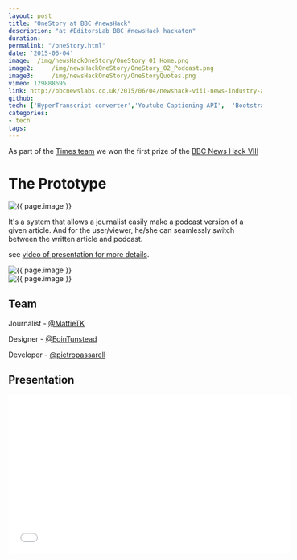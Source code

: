 ```yaml
---
layout: post
title: "OneStory at BBC #newsHack"
description: "at #EditorsLab BBC #newsHack hackaton"
duration:
permalink: "/oneStory.html" 
date: '2015-06-04'
image: 	/img/newsHackOneStory/OneStory_01_Home.png
image2: 	/img/newsHackOneStory/OneStory_02_Podcast.png
image3: 	/img/newsHackOneStory/OneStoryQuotes.png
vimeo: 129888695
link: http://bbcnewslabs.co.uk/2015/06/04/newshack-viii-news-industry-accelerator-wrapup/
github: 
tech: ['HyperTranscript converter','Youtube Captioning API',  'Bootstrap','HTML5','CSS',  'Git', 'Javascript']
categories: 
- tech
tags:
---
```


As part of the [Times team](https://twitter.com/TimesDevelops) we won the first prize of the [BBC News Hack VIII](http://newshack.co.uk/newshack-viii-the-2015-news-industry-accelerator)


# The Prototype

<!-- <div class="image-wrapper">
<a href="{{ page.image}}" data-lightbox="buildTheNews" title="#BuildTheNews Hackaton, photo credit @MattieTK">
<img class="thumb img-round img-responsive" src="{{ page.hackaton2}}" alt="photo" /> -->

<div class="image-wrapper">
    <img src="{{ page.image }}" alt="{{ page.image }}" />
</div>

It's a system that allows a journalist easily make a podcast version of a given article. And for the user/viewer, he/she can seamlessly switch between the written article and podcast.

see [video of presentation for more details]({{site.url}}{{page.permalink}}#presVideo).

<div class="image-wrapper">
    <img src="{{ page.image2 }}" alt="{{ page.image }}" />
</div>

<div class="image-wrapper">
    <img src="{{ page.image3 }}" alt="{{ page.image }}" />
</div>




## Team 

Journalist - <a href="https://twitter.com/MattieTK" class="twitter-follow-button" data-show-count="false"> @MattieTK</a> <script>!function(d,s,id){var js,fjs=d.getElementsByTagName(s)[0],p=/^http:/.test(d.location)?'http':'https';if(!d.getElementById(id)){js=d.createElement(s);js.id=id;js.src=p+'://platform.twitter.com/widgets.js';fjs.parentNode.insertBefore(js,fjs);}}(document, 'script', 'twitter-wjs');</script>

Designer - <a href="https://twitter.com/EoinTunstead" class="twitter-follow-button" data-show-count="false"> @EoinTunstead</a> <script>!function(d,s,id){var js,fjs=d.getElementsByTagName(s)[0],p=/^http:/.test(d.location)?'http':'https';if(!d.getElementById(id)){js=d.createElement(s);js.id=id;js.src=p+'://platform.twitter.com/widgets.js';fjs.parentNode.insertBefore(js,fjs);}}(document, 'script', 'twitter-wjs');</script>

Developer - <a href="https://twitter.com/pietropassarell" class="twitter-follow-button" data-show-count="false"> @pietropassarell</a> <script>!function(d,s,id){var js,fjs=d.getElementsByTagName(s)[0],p=/^http:/.test(d.location)?'http':'https';if(!d.getElementById(id)){js=d.createElement(s);js.id=id;js.src=p+'://platform.twitter.com/widgets.js';fjs.parentNode.insertBefore(js,fjs);}}(document, 'script', 'twitter-wjs');</script>


<h2 id="presVideo">Presentation</h2>

<div class="videoWrapper">
<iframe src="//player.vimeo.com/video/{{page.vimeo}}?title=0&amp;byline=0&amp;portrait=0" width="560" height="315" frameborder="0" ></iframe>
</div>